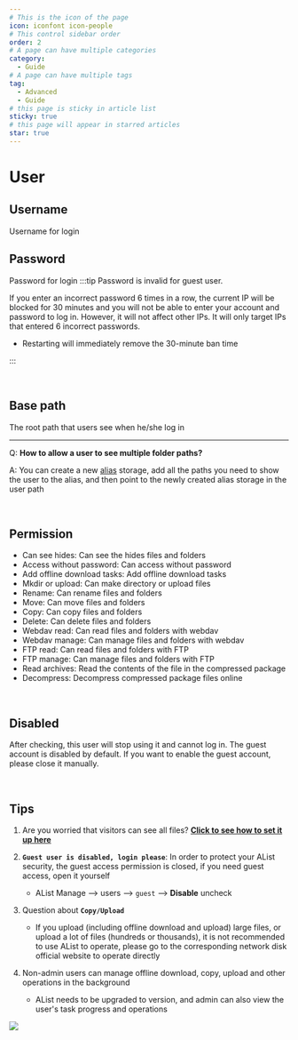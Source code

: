 ```yaml
---
# This is the icon of the page
icon: iconfont icon-people
# This control sidebar order
order: 2
# A page can have multiple categories
category:
  - Guide
# A page can have multiple tags
tag:
  - Advanced
  - Guide
# this page is sticky in article list
sticky: true
# this page will appear in starred articles
star: true
---
```


# User
## **Username**
Username for login
## **Password**
Password for login
:::tip
Password is invalid for guest user.

If you enter an incorrect password 6 times in a row, the current IP will be blocked for 30 minutes and you will not be able to enter your account and password to log in. However, it will not affect other IPs. It will only target IPs that entered 6 incorrect passwords.

- Restarting will immediately remove the 30-minute ban time

:::

<br/>



## **Base path**
The root path that users see when he/she log in

-----

Q: **How to allow a user to see multiple folder paths?**

A: You can create a new [alias](alias.md) storage, add all the paths you need to show the user to the alias, and then point to the newly created alias storage in the user path

<br/>



## **Permission**
- Can see hides: Can see the hides files and folders
- Access without password: Can access without password
- Add offline download tasks: Add offline download tasks
- Mkdir or upload: Can make directory or upload files
- Rename: Can rename files and folders
- Move: Can move files and folders
- Copy: Can copy files and folders
- Delete: Can delete files and folders
- Webdav read: Can read files and folders with webdav
- Webdav manage: Can manage files and folders with webdav
- FTP read: Can read files and folders with FTP
- FTP manage: Can manage files and folders with FTP
- Read archives: Read the contents of the file in the compressed package
- Decompress: Decompress compressed package files online

<br/>



## **Disabled**

After checking, this user will stop using it and cannot log in. The guest account is disabled by default. If you want to enable the guest account, please close it manually.

<br/>



## **Tips**

1. Are you worried that visitors can see all files? [**Click to see how to set it up here**](../../faq/why.md#how-do-i-set-it-so-that-visitors-can-only-see-the-content-after-logging-in)

2. **`Guest user is disabled, login please`**: In order to protect your AList security, the guest access permission is closed, if you need guest access, open it yourself 
   - AList Manage --> users --> `guest` -->  **Disable** uncheck
   
3. Question about **`Copy/Upload`**

   - If you upload (including offline download and upload) large files, or upload a lot of files (hundreds or thousands), it is not recommended to use AList to operate, please go to the corresponding network disk official website to operate directly
   
4. Non-admin users can manage offline download, copy, upload and other operations in the background
   - AList needs to be upgraded to <Badge text="v3.39.1" type="info" vertical="middle" /> version, and admin can also view the user's task progress and operations

![](/img/advanced/user_manage.png)